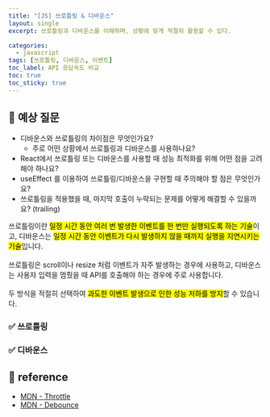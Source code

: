 ```yaml
---
title: "[JS] 쓰로틀링 & 디바운스"
layout: single
excerpt: 쓰로틀링과 디바운스를 이해하며, 상황에 맞게 적절히 활용할 수 있다.

categories:
  - javascript
tags: [쓰로틀링, 디바운스, 이벤트]
toc_label: API 응답속도 비교
toc: true
toc_sticky: true
---
```


## 💭 예상 질문

- 디바운스와 쓰로틀링의 차이점은 무엇인가요?
  - 주로 어떤 상황에서 쓰로틀링과 디바운스를 사용하나요?
- React에서 쓰로틀링 또는 디바운스를 사용할 때 성능 최적화를 위해 어떤 점을 고려해야 하나요?
- useEffect 를 이용하여 쓰로틀링/디바운스을 구현할 때 주의해야 할 점은 무엇인가요?
- 쓰로틀링을 적용했을 때, 마지막 호출이 누락되는 문제를 어떻게 해결할 수 있을까요? (trailing)

<div class="red-box">
    <div>쓰로틀링이란 <mark class="mark">일정 시간 동안 여러 번 발생한 이벤트를 한 번만 실행되도록 하는 기술</mark>이고, 디바운스는 <mark class="mark">일정 시간 동안 이벤트가 다시 발생하지 않을 때까지 실행을 지연시키는 기술</mark>입니다.</div>
    <br />
    <div>쓰로틀링은 scroll이나 resize 처럼 이벤트가 자주 발생하는 경우에 사용하고, 디바운스는 사용자 입력을 멈췄을 때 API를 호출해야 하는 경우에 주로 사용합니다.</div>
    <br />
    <div>두 방식을 적절히 선택하여 <mark class="mark">과도한 이벤트 발생으로 인한 성능 저하를 방지</mark>할 수 있습니다.</div>
</div>

### ✅ 쓰로틀링

### ✅ 디바운스

## 📘 reference

- [MDN - Throttle](https://developer.mozilla.org/en-US/docs/Glossary/Throttle)
- [MDN - Debounce](https://developer.mozilla.org/en-US/docs/Glossary/Debounce)
